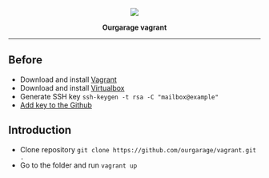 <p align="center"><img src="http://images.vfl.ru/ii/1484224991/e0d4ec6d/15641949.png"></p>

<p align="center">
<strong>Ourgarage vagrant</strong>
</p>

***
## Before
- Download and install [Vagrant](https://www.vagrantup.com/downloads.html)
- Download and install  [Virtualbox](https://www.virtualbox.org/wiki/Downloads)
- Generate SSH key `ssh-keygen -t rsa -C "mailbox@example"`
- [Add key to the Github](https://github.com/settings/keys)

## Introduction
- Clone repository `git clone https://github.com/ourgarage/vagrant.git .`
- Go to the folder and run `vagrant up`
